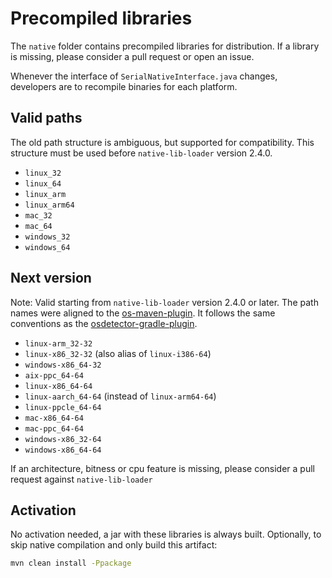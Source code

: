 # Precompiled libraries

The `native` folder contains precompiled libraries for distribution.
If a library is missing, please consider a pull request or open an issue.

Whenever the interface of `SerialNativeInterface.java` changes, developers
are to recompile binaries for each platform.

## Valid paths

The old path structure is ambiguous, but supported for compatibility.
This structure must be used before `native-lib-loader` version 2.4.0.

  * `linux_32`
  * `linux_64`
  * `linux_arm`
  * `linux_arm64`
  * `mac_32`
  * `mac_64`
  * `windows_32`
  * `windows_64`


## Next version

Note: Valid starting from `native-lib-loader` version 2.4.0 or later.
The path names were aligned to the [os-maven-plugin](https://github.com/trustin/os-maven-plugin/).
It follows the same conventions as the [osdetector-gradle-plugin](https://github.com/google/osdetector-gradle-plugin).

  * `linux-arm_32-32`
  * `linux-x86_32-32`  (also alias of `linux-i386-64`)
  * `windows-x86_64-32`
  * `aix-ppc_64-64`
  * `linux-x86_64-64`
  * `linux-aarch_64-64` (instead of `linux-arm64-64`)
  * `linux-ppcle_64-64`
  * `mac-x86_64-64`
  * `mac-ppc_64-64`
  * `windows-x86_32-64`
  * `windows-x86_64-64`

If an architecture, bitness or cpu feature is missing, please consider a pull request against `native-lib-loader`

## Activation

No activation needed, a jar with these libraries is always built.
Optionally, to skip native compilation and only build this artifact:

```bash
mvn clean install -Ppackage
```
